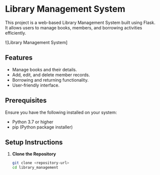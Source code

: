 # Library Management System

This project is a web-based Library Management System built using Flask. It allows users to manage books, members, and borrowing activities efficiently.

![Library Management System]

## Features

- Manage books and their details.
- Add, edit, and delete member records.
- Borrowing and returning functionality.
- User-friendly interface.

## Prerequisites

Ensure you have the following installed on your system:

- Python 3.7 or higher
- pip (Python package installer)

## Setup Instructions

1. **Clone the Repository**
   ```bash
   git clone <repository-url>
   cd library_management
